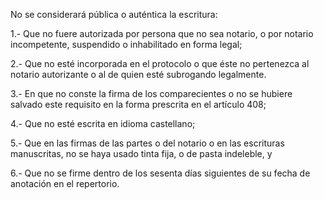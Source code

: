 No se considerará pública o auténtica la escritura:

1.- Que no fuere autorizada por persona que no sea notario, o por notario incompetente, suspendido o inhabilitado en forma legal;

2.- Que no esté incorporada en el protocolo o que éste no pertenezca al notario autorizante o al de quien esté subrogando legalmente.

3.- En que no conste la firma de los comparecientes o no se hubiere salvado este requisito en la forma prescrita en el artículo 408;

4.- Que no esté escrita en idioma castellano;

5.- Que en las firmas de las partes o del notario o en las escrituras manuscritas, no se haya usado tinta fija, o de pasta indeleble, y

6.- Que no se firme dentro de los sesenta días siguientes de su fecha de anotación en el repertorio.